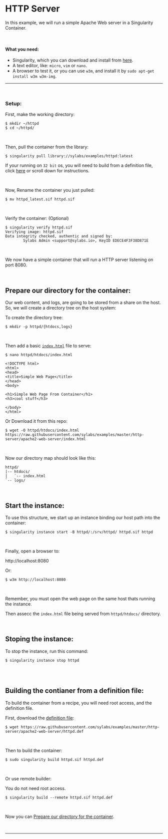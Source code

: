 # HTTP Server

In this example, we will run a simple Apache Web server in a Singularity Container.

<br>

#### What you need:
 - Singularity, which you can download and install from [here](https://github.com/sylabs/singularity).
 - A text editor, like: `micro`, `vim` or `nano`.
 - A browser to test it, or you can use `w3m`, and install it by `sudo apt-get install w3m w3m-img`.


____

<br>

### Setup:

First, make the working directory:

```
$ mkdir ~/httpd
$ cd ~/httpd/
```

<br>

Then, pull the container from the library:

```
$ singularity pull library://sylabs/examples/httpd:latest
```
If your running on `32 bit` os, you will need to build from a definition file, click [here](#building-the-contianer-from-a-definition-file) or scroll down for instructions.

<br>

Now, Rename the container you just pulled:

```
$ mv httpd_latest.sif httpd.sif
```

<br>

Verify the container: (Optional)

```
$ singularity verify httpd.sif
Verifying image: httpd.sif
Data integrity checked, authentic and signed by:
        Sylabs Admin <support@sylabs.io>, KeyID EDECE4F3F38D871E
```

<br>

We now have a simple container that will run a HTTP server listening on port 8080.

<br>

## Prepare our directory for the container:

Our web content, and logs, are going to be stored from a share on the host. So, we will create a directory tree on the host system:

To create the directory tree:

```
$ mkdir -p httpd/{htdocs,logs}
```

<br>

Then add a basic [`index.html`](https://raw.githubusercontent.com/WestleyK/examples/master/http-server/apache2-web-server/index.html) file to serve:

```
$ nano httpd/htdocs/index.html
```
```
<!DOCTYPE html>
<html>
<head>
<title>Simple Web Page</title>
</head>
<body>

<h1>Simple Web Page From Container</h1>
<h3>cool stuff</h3>

</body>
</html>
```

Or Download it from this repo:

```
$ wget -O httpd/htdocs/index.html https://raw.githubusercontent.com/sylabs/examples/master/http-server/apache2-web-server/index.html
```

<br>

Now our directory map should look like this:

```
httpd/
|-- htdocs/
|   `-- index.html
`-- logs/
```

<br>

## Start the instance:

To use this structure, we start up an instance binding our host path into the container:

```
$ singularity instance start -B httpd/:/srv/httpd/ httpd.sif httpd
```

<br>

Finally, open a browser to:

http://localhost:8080

Or:
```
$ w3m http://localhost:8080
```

<br>

Remember, you must open the web page on the same host thats running the instance.

Then assecc the `index.html` file being served from `httpd/htdocs/` directory.

<br>

## Stoping the instance:

To stop the instance, run this command:

```
$ singularity instance stop httpd
```


<br>
<br>


## Building the contianer from a definition file:

To build the container from a recipe, you will need root access, and the definition file.

First, download the [definition file](https://raw.githubusercontent.com/WestleyK/examples/master/http-server/apache2-web-server/httpd.def):

```
$ wget https://raw.githubusercontent.com/sylabs/examples/master/http-server/apache2-web-server/httpd.def
```

<br>

Then to build the container:

```
$ sudo singularity build httpd.sif httpd.def
```

<br>

Or use remote builder:

You do not need root access.

```
$ singularity build --remote httpd.sif httpd.def
```

<br>

Now you can [Prepare our directory for the container](#prepare-our-directory-for-the-container).

<br>


____


<br>

